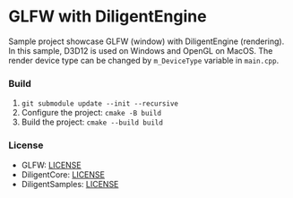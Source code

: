 # GLFW with DiligentEngine
Sample project showcase GLFW (window) with DiligentEngine (rendering).
In this sample, D3D12 is used on Windows and OpenGL on MacOS. The render device type can be changed by `m_DeviceType` variable in `main.cpp`.

### Build
1. `git submodule update --init --recursive`
2. Configure the project: `cmake -B build`
3. Build the project: `cmake --build build`

### License
* GLFW: [LICENSE](https://www.glfw.org/license.html)
* DiligentCore: [LICENSE](https://github.com/DiligentGraphics/DiligentCore#license)
* DiligentSamples: [LICENSE](https://github.com/DiligentGraphics/DiligentSamples#license)
